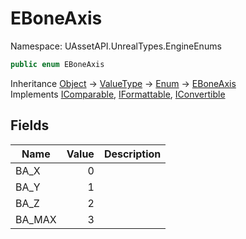 # EBoneAxis

Namespace: UAssetAPI.UnrealTypes.EngineEnums

```csharp
public enum EBoneAxis
```

Inheritance [Object](https://docs.microsoft.com/en-us/dotnet/api/system.object) → [ValueType](https://docs.microsoft.com/en-us/dotnet/api/system.valuetype) → [Enum](https://docs.microsoft.com/en-us/dotnet/api/system.enum) → [EBoneAxis](./uassetapi.unrealtypes.engineenums.eboneaxis.md)<br>
Implements [IComparable](https://docs.microsoft.com/en-us/dotnet/api/system.icomparable), [IFormattable](https://docs.microsoft.com/en-us/dotnet/api/system.iformattable), [IConvertible](https://docs.microsoft.com/en-us/dotnet/api/system.iconvertible)

## Fields

| Name | Value | Description |
| --- | --: | --- |
| BA_X | 0 |  |
| BA_Y | 1 |  |
| BA_Z | 2 |  |
| BA_MAX | 3 |  |
